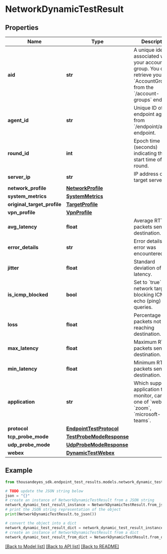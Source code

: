 # NetworkDynamicTestResult


## Properties

Name | Type | Description | Notes
------------ | ------------- | ------------- | -------------
**aid** | **str** | A unique identifier associated with your account group. You can retrieve your &#x60;AccountGroupId&#x60; from the &#x60;/account-groups&#x60; endpoint. | [optional] 
**agent_id** | **str** | Unique ID of endpoint agent, from &#x60;/endpoint/agents&#x60; endpoint. | [optional] [readonly] 
**round_id** | **int** | Epoch time (seconds) indicating the start time of the round. | [optional] [readonly] 
**server_ip** | **str** | IP address of target server. | [optional] [readonly] 
**network_profile** | [**NetworkProfile**](NetworkProfile.md) |  | [optional] 
**system_metrics** | [**SystemMetrics**](SystemMetrics.md) |  | [optional] 
**original_target_profile** | [**TargetProfile**](TargetProfile.md) |  | [optional] 
**vpn_profile** | [**VpnProfile**](VpnProfile.md) |  | [optional] 
**avg_latency** | **float** | Average RTT for packets sent to destination. | [optional] [readonly] 
**error_details** | **str** | Error details, if an error was encountered. | [optional] [readonly] 
**jitter** | **float** | Standard deviation of latency. | [optional] [readonly] 
**is_icmp_blocked** | **bool** | Set to &#x60;true&#x60; if network target is blocking ICMP echo (ping) queries. | [optional] [readonly] 
**loss** | **float** | Percentage of packets not reaching destination. | [optional] [readonly] 
**max_latency** | **float** | Maximum RTT for packets sent to destination. | [optional] [readonly] 
**min_latency** | **float** | Minimum RTT for packets sent to destination. | [optional] [readonly] 
**application** | **str** | Which supported application to monitor, can be one of &#x60;webex&#x60;, &#x60;zoom&#x60;, &#x60;microsoft-teams&#x60;. | [optional] 
**protocol** | [**EndpointTestProtocol**](EndpointTestProtocol.md) |  | [optional] 
**tcp_probe_mode** | [**TestProbeModeResponse**](TestProbeModeResponse.md) |  | [optional] 
**udp_probe_mode** | [**UdpProbeModeResponse**](UdpProbeModeResponse.md) |  | [optional] 
**webex** | [**DynamicTestWebex**](DynamicTestWebex.md) |  | [optional] 

## Example

```python
from thousandeyes_sdk.endpoint_test_results.models.network_dynamic_test_result import NetworkDynamicTestResult

# TODO update the JSON string below
json = "{}"
# create an instance of NetworkDynamicTestResult from a JSON string
network_dynamic_test_result_instance = NetworkDynamicTestResult.from_json(json)
# print the JSON string representation of the object
print(NetworkDynamicTestResult.to_json())

# convert the object into a dict
network_dynamic_test_result_dict = network_dynamic_test_result_instance.to_dict()
# create an instance of NetworkDynamicTestResult from a dict
network_dynamic_test_result_from_dict = NetworkDynamicTestResult.from_dict(network_dynamic_test_result_dict)
```
[[Back to Model list]](../README.md#documentation-for-models) [[Back to API list]](../README.md#documentation-for-api-endpoints) [[Back to README]](../README.md)


